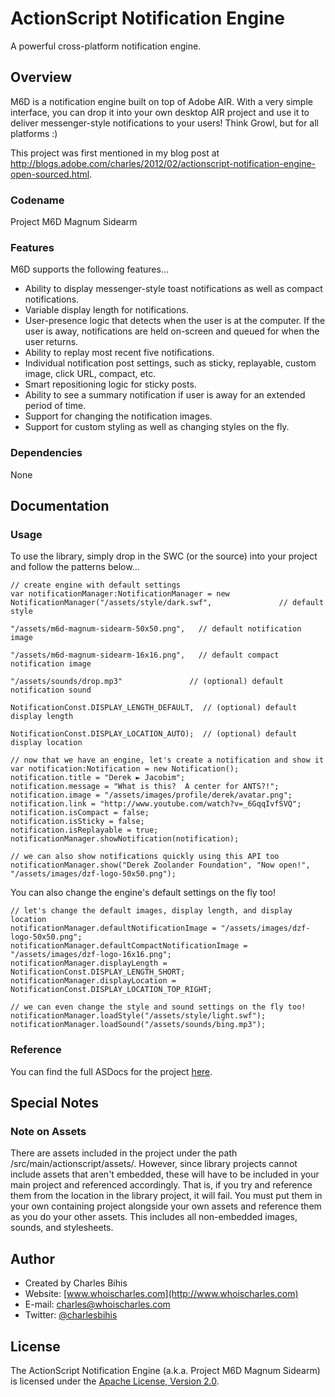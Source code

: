 # ActionScript Notification Engine

A powerful cross-platform notification engine.

## Overview

M6D is a notification engine built on top of Adobe AIR.  With a very simple interface, you can drop it into your own desktop AIR project and use it to deliver messenger-style notifications to your users!  Think Growl, but for all platforms :)

This project was first mentioned in my blog post at http://blogs.adobe.com/charles/2012/02/actionscript-notification-engine-open-sourced.html.

### Codename

Project M6D Magnum Sidearm

### Features

M6D supports the following features...

* Ability to display messenger-style toast notifications as well as compact notifications.
* Variable display length for notifications.
* User-presence logic that detects when the user is at the computer.  If the user is away, notifications are held on-screen and queued for when the user returns.
* Ability to replay most recent five notifications.
* Individual notification post settings, such as sticky, replayable, custom image, click URL, compact, etc.
* Smart repositioning logic for sticky posts.
* Ability to see a summary notification if user is away for an extended period of time.
* Support for changing the notification images.
* Support for custom styling as well as changing styles on the fly.

### Dependencies
None

## Documentation

### Usage

To use the library, simply drop in the SWC (or the source) into your project and follow the patterns below...

	// create engine with default settings
	var notificationManager:NotificationManager = new NotificationManager("/assets/style/dark.swf",				  // default style
																		  "/assets/m6d-magnum-sidearm-50x50.png",	// default notification image
																		  "/assets/m6d-magnum-sidearm-16x16.png",	// default compact notification image
																		  "/assets/sounds/drop.mp3"				  // (optional) default notification sound
																		  NotificationConst.DISPLAY_LENGTH_DEFAULT,  // (optional) default display length
																		  NotificationConst.DISPLAY_LOCATION_AUTO);  // (optional) default display location
	
	// now that we have an engine, let's create a notification and show it
	var notification:Notification = new Notification();
	notification.title = "Derek ► Jacobim";
	notification.message = "What is this?  A center for ANTS?!";
	notification.image = "/assets/images/profile/derek/avatar.png";
	notification.link = "http://www.youtube.com/watch?v=_6GqqIvfSVQ";
	notification.isCompact = false;
	notification.isSticky = false;
	notification.isReplayable = true;
	notificationManager.showNotification(notification);
	
	// we can also show notifications quickly using this API too
	notificationManager.show("Derek Zoolander Foundation", "Now open!", "/assets/images/dzf-logo-50x50.png");

You can also change the engine's default settings on the fly too!

	// let's change the default images, display length, and display location
	notificationManager.defaultNotificationImage = "/assets/images/dzf-logo-50x50.png";
	notificationManager.defaultCompactNotificationImage = "/assets/images/dzf-logo-16x16.png";
	notificationManager.displayLength = NotificationConst.DISPLAY_LENGTH_SHORT;
	notificationManager.displayLocation = NotificationConst.DISPLAY_LOCATION_TOP_RIGHT;
	
	// we can even change the style and sound settings on the fly too!
	notificationManager.loadStyle("/assets/style/light.swf");
	notificationManager.loadSound("/assets/sounds/bing.mp3");

### Reference

You can find the full ASDocs for the project [here](http://charlesbihis.github.com/actionscript-notification-engine/docs/).

## Special Notes

### Note on Assets

There are assets included in the project under the path /src/main/actionscript/assets/.  However, since library projects cannot include assets that aren't embedded, these will have to be included in your main project and referenced accordingly.  That is, if you try and reference them from the location in the library project, it will fail.  You must put them in your own containing project alongside your own assets and reference them as you do your other assets.  This includes all non-embedded images, sounds, and stylesheets.

## Author

* Created by Charles Bihis
* Website: [www.whoischarles.com](http://www.whoischarles.com)
* E-mail: [charles@whoischarles.com](mailto:charles@whoischarles.com)
* Twitter: [@charlesbihis](http://www.twitter.com/charlesbihis)

## License

The ActionScript Notification Engine (a.k.a. Project M6D Magnum Sidearm) is licensed under the [Apache License, Version 2.0](http://www.apache.org/licenses/LICENSE-2.0).